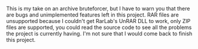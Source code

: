 This is my take on an archive bruteforcer, but I have to warn you that there are bugs and unimplemented features left in this project. RAR files are unsupported because I couldn't get RarLab's UnRAR DLL to work, only ZIP files are supported, you could read the source code to see all the problems the project is currently having. I'm not sure that I would come back to finish this project.
